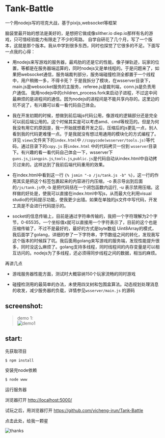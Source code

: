 # Tank-Battle
一个用nodejs写的坦克大战，基于pixijs,websocket等框架

脑袋里最开始的想法是美好的，是想把它做成像slither.io diep.io那样有名的游戏，只可惜经验能力有限走了不少的弯路。
自学自研花了几个月，写了一个版本，这就是那个版本。我从中学到很多东西，同时也探觉了它很多的不足。下面写一点我的心得：

* 用nodejs来写游戏的服务器，最鸡肋的还是它的性能。像子弹轨迹，玩家的位置，等都是在服务器端运算的，同时nodejs又是单线程的。于是问题来了，如果把websocket通信，服务端裁判部分，服务端碰撞检测全都置于一个线程中，用户稍微一多，不得卡死？
于是我拆分了模块，在wsserver目录下，main.js是websocket服务的主服务，referee.js是裁判端，conn.js是负责用户通信。
我用nodejs中的children_process.fork来启动子进程，不过这中间最麻烦的是进程间的通信。因为nodejs的进程间是不能共享内存的。这里边的坑不说了，有兴趣可以看一看代码自己体会。

* 我在开发初期的时候，想做到前后端js代码公用，像游戏的逻辑部分还是完全可以前后端公用的。这个时候其实是可以考虑amd、cmd等规范的。但是为何我没有用它的原因是，我一开始就想着开发之后，压缩后的js更乱一点，别人看到我的代码更难懂一点。于是我就没有想过用通用的模块化的方式编程了。详见 `views`文件夹下的`index.html`中 `//copycode(wsserver/tools.js)`等代码，通过目录下的`copy.js` 将`index.html` 中的代码拷贝一份到 `wsserver`目录下。有兴趣的看一看代码自己体会一下，wsserver下`guns.js`,`jiangpin.js`,`tools.js`,`public.js`是代码自动从index.html中自动拷贝过来的。这样达到了我前后端代码重用的效果。

* 在index.html中看到这一行 `{% jsmin "-o /js/tank.js -b" %}`，这一行的作用其实是把这个标签包裹起来的内容进行内压缩，-o 表示导出到后面的`/js/tank.js`中,-b 是把代码括在一个闭包函数内运行, -u 表示禁用压缩。这样做的好处是，使我可以直接在index.html中写js，从而最大化利用visual studio的代码提示功能，使我更少出错。如果在单独的js文件中写代码，开发工具是不会进行代码提示的。

* socket的信息传输上，目前是通过字符串传输的，我把一个字符理解为2个字节，0-65535，一个坐标值x就可以直接用一个字符表示了，目前的这个也是压缩传输了，不过不是最好的，最好的方式是byte数组 Uint8Array的模式，我后面学了golang，详细的参了一下字符串，字节数组之间的转化，发现我写这个版本的时候踩了坑。我后面用golang来写游戏的服务端，发现性能提升很多，同时没这么麻烦了。golang支持多线程，同时线程间的内存变量是可以相互访问的。nodejs为了多线程，还必须得同步线程之间的数据，相当的麻烦。

再讲几点

* 游戏服务器性能方面，测试时大概容纳150个玩家流畅的同时游戏

* 碰撞检测用的最简单的办法，未使用四叉树和包围盒算法。动态规划处理消息的收发，减少服务器的负载，详情参见`wsserver/main.js` 的源码


## screenshot:

>demo 1:<br>
![demo1](https://raw.githubusercontent.com/yicheng-irun/Tank-Battle/master/res/demo.png)

## start:

先获取项目
```cmd
$ npm install
```
安装完node依赖
```cmd
$ node www
```
运行服务器


浏览器打开 
<a href="http://localhost:5000/" target="_blank">http://localhost:5000/</a>


试玩之后，用浏览器打开 
<a href="https://github.com/yicheng-irun/Tank-Battle" target="_blank">https://github.com/yicheng-irun/Tank-Battle</a>

点击此处，给我一颗星<br>

![thanks](https://raw.githubusercontent.com/yicheng-irun/Tank-Battle/master/res/thanks.png)
